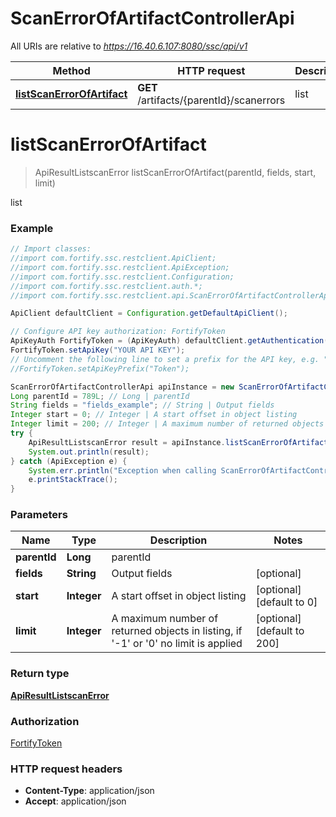# ScanErrorOfArtifactControllerApi

All URIs are relative to *https://16.40.6.107:8080/ssc/api/v1*

Method | HTTP request | Description
------------- | ------------- | -------------
[**listScanErrorOfArtifact**](ScanErrorOfArtifactControllerApi.md#listScanErrorOfArtifact) | **GET** /artifacts/{parentId}/scanerrors | list


<a name="listScanErrorOfArtifact"></a>
# **listScanErrorOfArtifact**
> ApiResultListscanError listScanErrorOfArtifact(parentId, fields, start, limit)

list

### Example
```java
// Import classes:
//import com.fortify.ssc.restclient.ApiClient;
//import com.fortify.ssc.restclient.ApiException;
//import com.fortify.ssc.restclient.Configuration;
//import com.fortify.ssc.restclient.auth.*;
//import com.fortify.ssc.restclient.api.ScanErrorOfArtifactControllerApi;

ApiClient defaultClient = Configuration.getDefaultApiClient();

// Configure API key authorization: FortifyToken
ApiKeyAuth FortifyToken = (ApiKeyAuth) defaultClient.getAuthentication("FortifyToken");
FortifyToken.setApiKey("YOUR API KEY");
// Uncomment the following line to set a prefix for the API key, e.g. "Token" (defaults to null)
//FortifyToken.setApiKeyPrefix("Token");

ScanErrorOfArtifactControllerApi apiInstance = new ScanErrorOfArtifactControllerApi();
Long parentId = 789L; // Long | parentId
String fields = "fields_example"; // String | Output fields
Integer start = 0; // Integer | A start offset in object listing
Integer limit = 200; // Integer | A maximum number of returned objects in listing, if '-1' or '0' no limit is applied
try {
    ApiResultListscanError result = apiInstance.listScanErrorOfArtifact(parentId, fields, start, limit);
    System.out.println(result);
} catch (ApiException e) {
    System.err.println("Exception when calling ScanErrorOfArtifactControllerApi#listScanErrorOfArtifact");
    e.printStackTrace();
}
```

### Parameters

Name | Type | Description  | Notes
------------- | ------------- | ------------- | -------------
 **parentId** | **Long**| parentId |
 **fields** | **String**| Output fields | [optional]
 **start** | **Integer**| A start offset in object listing | [optional] [default to 0]
 **limit** | **Integer**| A maximum number of returned objects in listing, if &#39;-1&#39; or &#39;0&#39; no limit is applied | [optional] [default to 200]

### Return type

[**ApiResultListscanError**](ApiResultListscanError.md)

### Authorization

[FortifyToken](../README.md#FortifyToken)

### HTTP request headers

 - **Content-Type**: application/json
 - **Accept**: application/json

